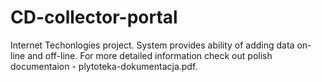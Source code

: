 # CD-collector-portal

Internet Techonlogies project.
System provides ability of adding data on-line and off-line.
For more detailed information check out polish documentaion - plytoteka-dokumentacja.pdf.
